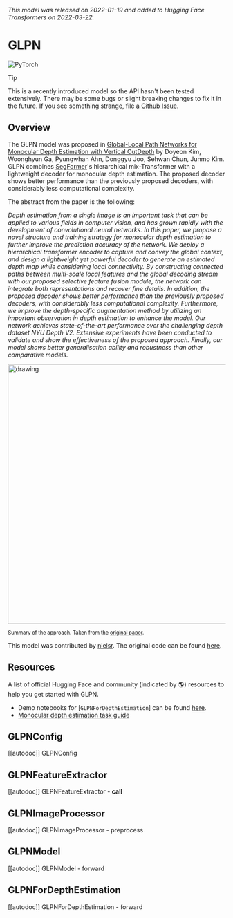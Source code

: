 <!--Copyright 2022 The HuggingFace Team. All rights reserved.

Licensed under the Apache License, Version 2.0 (the "License"); you may not use this file except in compliance with
the License. You may obtain a copy of the License at

http://www.apache.org/licenses/LICENSE-2.0

Unless required by applicable law or agreed to in writing, software distributed under the License is distributed on
an "AS IS" BASIS, WITHOUT WARRANTIES OR CONDITIONS OF ANY KIND, either express or implied. See the License for the
specific language governing permissions and limitations under the License.

⚠️ Note that this file is in Markdown but contain specific syntax for our doc-builder (similar to MDX) that may not be
rendered properly in your Markdown viewer.

-->
*This model was released on 2022-01-19 and added to Hugging Face Transformers on 2022-03-22.*

# GLPN

<div class="flex flex-wrap space-x-1">
<img alt="PyTorch" src="https://img.shields.io/badge/PyTorch-DE3412?style=flat&logo=pytorch&logoColor=white">
</div>

> [!TIP]
> This is a recently introduced model so the API hasn't been tested extensively. There may be some bugs or slight
> breaking changes to fix it in the future. If you see something strange, file a [Github Issue](https://github.com/huggingface/transformers/issues/new?assignees=&labels=&template=bug-report.md&title).

## Overview

The GLPN model was proposed in [Global-Local Path Networks for Monocular Depth Estimation with Vertical CutDepth](https://huggingface.co/papers/2201.07436)  by Doyeon Kim, Woonghyun Ga, Pyungwhan Ahn, Donggyu Joo, Sehwan Chun, Junmo Kim.
GLPN combines [SegFormer](segformer)'s hierarchical mix-Transformer with a lightweight decoder for monocular depth estimation. The proposed decoder shows better performance than the previously proposed decoders, with considerably
less computational complexity.

The abstract from the paper is the following:

*Depth estimation from a single image is an important task that can be applied to various fields in computer vision, and has grown rapidly with the development of convolutional neural networks. In this paper, we propose a novel structure and training strategy for monocular depth estimation to further improve the prediction accuracy of the network. We deploy a hierarchical transformer encoder to capture and convey the global context, and design a lightweight yet powerful decoder to generate an estimated depth map while considering local connectivity. By constructing connected paths between multi-scale local features and the global decoding stream with our proposed selective feature fusion module, the network can integrate both representations and recover fine details. In addition, the proposed decoder shows better performance than the previously proposed decoders, with considerably less computational complexity. Furthermore, we improve the depth-specific augmentation method by utilizing an important observation in depth estimation to enhance the model. Our network achieves state-of-the-art performance over the challenging depth dataset NYU Depth V2. Extensive experiments have been conducted to validate and show the effectiveness of the proposed approach. Finally, our model shows better generalisation ability and robustness than other comparative models.*

<img src="https://huggingface.co/datasets/huggingface/documentation-images/resolve/main/glpn_architecture.jpg"
alt="drawing" width="600"/>

<small> Summary of the approach. Taken from the <a href="https://huggingface.co/papers/2201.07436" target="_blank">original paper</a>. </small>

This model was contributed by [nielsr](https://huggingface.co/nielsr). The original code can be found [here](https://github.com/vinvino02/GLPDepth).

## Resources

A list of official Hugging Face and community (indicated by 🌎) resources to help you get started with GLPN.

- Demo notebooks for [`GLPNForDepthEstimation`] can be found [here](https://github.com/NielsRogge/Transformers-Tutorials/tree/master/GLPN).
- [Monocular depth estimation task guide](../tasks/monocular_depth_estimation)

## GLPNConfig

[[autodoc]] GLPNConfig

## GLPNFeatureExtractor

[[autodoc]] GLPNFeatureExtractor
    - __call__

## GLPNImageProcessor

[[autodoc]] GLPNImageProcessor
    - preprocess

## GLPNModel

[[autodoc]] GLPNModel
    - forward

## GLPNForDepthEstimation

[[autodoc]] GLPNForDepthEstimation
    - forward
